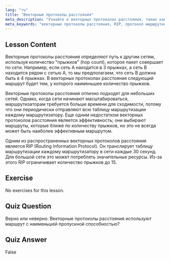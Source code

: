 ```yaml
---
lang: "ru"
title: "Векторные протоколы расстояния"
meta_description: "Узнайте о векторных протоколах расстояния, таких как RIP, как они работают и их ограничениях для маршрутизации сети. Разберитесь в понятии количества прыжков и эффективности сети."
meta_keywords: "векторные протоколы расстояния, RIP, протокол маршрутной информации, количество прыжков, маршрутизация сети, сетевые технологии Linux, руководство для начинающих, учебное пособие"
---
```


## Lesson Content

Векторные протоколы расстояния определяют путь к другим сетям, используя количество "прыжков" (hop count), которое пакет совершает по сети. Например, если сеть A находится в 3 прыжках, а сеть B находится рядом с сетью A, то мы предполагаем, что сеть B должна быть в 4 прыжках. В векторных протоколах расстояния следующий маршрут будет тем, у которого наименьшее количество прыжков.

Векторные протоколы расстояния отлично подходят для небольших сетей. Однако, когда сети начинают масштабироваться, маршрутизаторам требуется больше времени для сходимости, потому что они периодически отправляют всю таблицу маршрутизации каждому маршрутизатору. Еще одним недостатком векторных протоколов расстояния является эффективность; они выбирают маршруты, которые ближе по количеству прыжков, но это не всегда может быть наиболее эффективным маршрутом.

Одним из распространенных векторных протоколов расстояния является RIP (Routing Information Protocol). Он транслирует таблицу маршрутизации каждому маршрутизатору в сети каждые 30 секунд. Для большой сети это может потреблять значительные ресурсы. Из-за этого RIP ограничивает количество прыжков до 15.

## Exercise

No exercises for this lesson.

## Quiz Question

Верно или неверно: Векторные протоколы расстояния используют маршрут с наименьшей пропускной способностью?

## Quiz Answer

False
